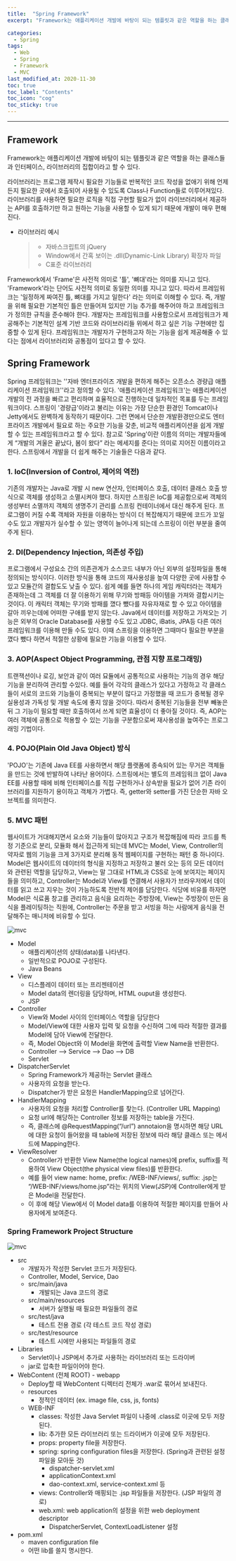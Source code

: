 ```yaml
---
title:  "Spring Framework"
excerpt: "Framework는 애플리케이션 개발에 바탕이 되는 템플릿과 같은 역할을 하는 클래스들과 인터페이스, 라이브러리의 집합이라고 할 수 있다. "

categories:
  - Spring
tags:
  - Web
  - Spring
  - Framework
  - MVC
last_modified_at: 2020-11-30 
toc: true
toc_label: "Contents"
toc_icon: "cog"
toc_sticky: true
---
```


---
## Framework

Framework는 애플리케이션 개발에 바탕이 되는 템플릿과 같은 역할을 하는 클래스들과 인터페이스, 라이브러리의 집합이라고 할 수 있다. 

라이브러리는 프로그램 제작시 필요한 기능들로 반복적인 코드 작성을 없애기 위해 언제든지 필요한 곳에서 호출되어 사용될 수 있도록 Class나 Function들로 이루어져있다. 라이브러리를 사용하면 필요한 로직을 직접 구현할 필요가 없이 라이브러리에서 제공하는 API를 호출하기만 하고 원하는 기능을 사용할 수 있게 되기 때문에 개발이 매우 편해진다. 

- 라이브러리 예시

  > - 자바스크립트의 jQuery
  > - Window에서 간혹 보이는 .dll(Dynamic-Link Library) 확장자 파일
  > - C표준 라이브러리

Framework에서 'Frame'은 사전적 의미로 '틀', '뼈대'라는 의미를 지니고 있다. 'Framework'라는 단어도 사전적 의미로 동일한 의미를 지니고 있다. 따라서 프레임워크는 '일정하게 짜여진 틀, 뼈대를 가지고 일한다' 라는 의미로 이해할 수 있다. 즉, 개발을 위해 필요한 기본적인 틀은 만들어져 있지만 기능 추가를 해주어야 하고 프레임워크가 정의한 규칙을 준수해야 한다. 개발자는 프레임워크를 사용함으로서 프레임워크가 제공해주는 기본적인 설계 기반 코드와 라이브러리들 위에서 하고 싶은 기능 구현에만 집중할 수 있게 된다. 프레임워크는 개발자가 구현하고자 하는 기능을 쉽게 제공해줄 수 있다는 점에서 라이브러리와 공통점이 있다고 할 수 있다. 



## Spring Framework

Spring 프레임워크는 ''자바 엔터프라이즈 개발을 편하게 해주는 오픈소스 경량급 애플리케이션 프레임워크''라고 정의할 수 있다.   '애플리케이션 프레임워크'는 애플리케이션 개발의 전 과정을 빠르고 편리하며 효율적으로 진행하는데 일차적인 목표를 두는 프레임워크이다. 스프링이 '경량급'이라고 불리는 이유는 가장 단순한 환경인 Tomcat이나 Jetty에서도 완벽하게 동작하기 때문이다. 그런 면에서 단순한 개발환경만으로도 엔터프라이즈 개발에서 필요로 하는 주요한 기능을 갖춘, 비교적 애플리케이션을 쉽게 개발할 수 있는 프레임워크라고 할 수 있다. 참고로 'Spring'이란 이름의 의미는 개발자들에게 “개발의 겨울은 끝났다, 봄이 왔다” 라는 메세지를 준다는 의미로 지어진 이름이라고 한다. 스프링에서 개발을 더 쉽게 해주는 기술들은 다음과 같다. 

### 1. IoC(Inversion of Control, 제어의 역전)

기존의 개발자는 Java로 개발 시 new 연산자, 인터페이스 호출, 데이터 클래스 호출 방식으로 객체를 생성하고 소멸시켜야 했다. 하지만 스프링은 IoC를 제공함으로써 객체의 생성부터 소멸까지 객체의 생명주기 관리를 스프링 컨테이너에서 대신 해주게 된다. 프로그램이 커질 수록 객체와 자원을 이용하는 방식이 더 복잡해지기 때문에 코드가 꼬일 수도 있고 개발자가 실수할 수 있는 영역이 늘어나게 되는데 스프링이 이런 부분을 줄여주게 된다.

### 2. DI(Dependency Injection, 의존성 주입)

프로그램에서 구성요소 간의 의존관계가 소스코드 내부가 아닌 외부의 설정파일을 통해 정의되는 방식이다. 이러한 방식을 통해 코드의 재사용성을 높여 다양한 곳에 사용할 수 있고 모듈간의 결합도도 낮출 수 있다. 쉽게 예를 들면 하나의 게임 캐릭터라는 객체가 존재하는데 그 객체를 더 잘 이용하기 위해 무기와 방패등 아이템을 가져와 결합시키는 것이다. 이 캐릭터 객체는 무기와 방패를 꼈다 뺐다를 자유자재로 할 수 있고 아이템을 갈아 끼우는데에 어떠한 구애를 받지 않는다. Java에서 데이터를 저장하고 가져오는 기능은 외부의 Oracle Database를 사용할 수도 있고 JDBC, iBatis, JPA등 다른 여러 프레임워크를 이용해 만들 수도 있다. 이때 스프링을 이용하면 그때마다 필요한 부분을 꼈다 뺐다 하면서 적절한 상황에 필요한 기능을 이용할 수 있다. 

### 3. AOP(Aspect Object Programming, 관점 지향 프로그래밍)

트랜잭션이나 로깅, 보안과 같이 여러 묘듈에서 공통적으로 사용하는 기능의 경우 해당 기능을 분리하여 관리할 수있다. 예를 들어 각각의 클래스가 있다고 가정하고 각 클래스들이 서로의 코드와 기능들이 중복되는 부분이 많다고 가정했을 때 코드가 중복될 경우 실용성과 가독성 및 개발 속도에 좋지 않을 것이다. 따라서 중복된 기능들을 전부 빼놓은 뒤 그 기능이 필요할 때만 호출하여서 쓰게 되면 효율성이 더 좋아질 것이다. 즉, AOP는 여러 객체에 공통으로 적용할 수 있는 기능을 구분함으로써 재사용성을 높여주는 프로그래밍 기법이다. 

### 4. POJO(Plain Old Java Object) 방식

'POJO'는 기존에 Java EE를 사용하면서 해당 플랫폼에 종속되어 있는 무거은 객체들을 만드는 것에 반발하여 나타난 용어이다. 스프링에서는 별도의 프레임워크 없이 Java EE를 사용할 때에 비해 인터페이스를 직접 구현하거나 상속받을 필요가 없어 기존 라이브러리를 지원하기 용이하고 객체가 가볍다. 즉, getter와 setter를 가진 단순한 자바 오브젝트를 의미한다. 

### 5. MVC 패턴

웹사이트가 거대해지면서 요소와 기능들이 많아지고 구조가 복잡해짐에 따라 코드를 특정 기준으로 분리, 모듈화 해서 접근하게 되는데 MVC는 Model, View, Controller의 약자로 웹의 기능을 크게 3가지로 분리해 동적 웹페이지를 구현하는 패턴 중 하나이다.  Model은 웹사이트의 데이터의 형식을 지정하고 저장하고 불러 오는 등의 모든 데이터와 관련된 역할을 담당하고, View는 말 그대로 HTML과 CSS로 눈에 보여지는 페이지들을 의미하고, Controller는 Model과 View를 연결해서 사용자가 브라우저에서 데이터를 읽고 쓰고 지우는 것이 가능하도록 전반적 제어를 담당한다. 식당에 비유를 하자면 Model은 식료품 창고를 관리하고 음식을 요리하는 주방장에, View는 주방장이 만든 음식을 플레이팅하는 직원에, Controller는 주문을 받고 서빙을 하는 사람에게 음식을 전달해주는 매니저에 비유할 수 있다. 

![mvc](/assets/images/Spring/Spring_Framework/1.jpg)

- Model
  - 애플리케이션의 상태(data)를 나타낸다.
  -  일반적으로 POJO로 구성된다.
  - Java Beans
- View
  - 디스플레이 데이터 또는 프리젠테이션
  - Model data의 렌더링을 담당하며, HTML ouput을 생성한다.
  - JSP
- Controller
  - View와 Model 사이의 인터페이스 역할을 담당한다
  - Model/View에 대한 사용자 입력 및 요청을 수신하여 그에 따라 적절한 결과를 Model에 담아 View에 전달한다.
  - 즉, Model Object와 이 Model을 화면에 출력할 View Name을 반환한다.
  - Controller —> Service —> Dao —> DB
  - Servlet
- DispatcherServlet
  - Spring Framework가 제공하는 Servlet 클래스
  - 사용자의 요청을 받는다.
  - Dispatcher가 받은 요청은 HandlerMapping으로 넘어간다.
- HandlerMapping
  - 사용자의 요청을 처리할 Controller를 찾는다. (Controller URL Mapping)
  - 요청 url에 해당하는 Controller 정보를 저장하는 table을 가진다.
  - 즉, 클래스에 @RequestMapping(“/url”) annotaion을 명시하면 해당 URL에 대한 요청이 들어왔을 때 table에 저장된 정보에 따라 해당 클래스 또는 메서드에 Mapping한다.
- ViewResolver
  - Controller가 반환한 View Name(the logical names)에 prefix, suffix를 적용하여 View Object(the physical view files)를 반환한다.
  - 예를 들어 view name: home, prefix: /WEB-INF/views/, suffix: .jsp는 “/WEB-INF/views/home.jsp”라는 위치의 View(JSP)에 Controller에게 받은 Model을 전달한다.
  - 이 후에 해당 View에서 이 Model data를 이용하여 적절한 페이지를 만들어 사용자에게 보여준다.



### Spring Framework Project Structure

![mvc](/assets/images/Spring/Spring_Framework/2.jpg)



- src
  - 개발자가 작성한 Servlet 코드가 저장된다.
  - Controller, Model, Service, Dao
  - src/main/java
    - 개발되는 Java 코드의 경로
  - src/main/resources
    - 서버가 실행될 때 필요한 파일들의 경로
  - src/test/java
    - 테스트 전용 경로 (각 테스트 코드 작성 경로)
  - src/test/resource
    - 테스트 시에만 사용되는 파일들의 경로
- Libraries
  - Servlet이나 JSP에서 추가로 사용하는 라이브러리 또는 드라이버
  - jar로 압축한 파일이어야 한다.
- WebContent (전체 ROOT) - webapp
  - Deploy할 때 WebContent 디렉터리 전체가 .war로 묶어서 보내진다.
  - resources
    - 정적인 데이터 (ex. image file, css, js, fonts)
  - WEB-INF
    - classes: 작성한 Java Servlet 파일이 나중에 .class로 이곳에 모두 저장된다.
    - lib: 추가한 모든 라이브러리 또는 드라이버가 이곳에 모두 저장된다.
    - props: property file을 저장한다.
    - spring: spring configuration files을 저장한다. (Spring과 관련된 설정 파일을 모아둔 것)
      - dispatcher-servlet.xml
      - applicationContext.xml
      - dao-context.xml, service-context.xml 등
    - views: Controller와 매핑되는 .jsp 파일들을 저장한다. (JSP 파일의 경로)
    - web.xml: web application의 설정을 위한 web deployment descriptor
      - DispatcherServlet, ContextLoadListener 설정
- pom.xml
  - maven configuration file
  - 어떤 lib를 쓸지 명시한다.
